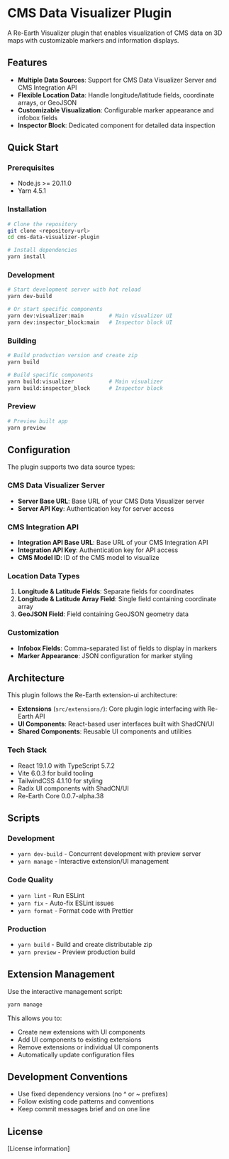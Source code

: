 # CMS Data Visualizer Plugin

A Re-Earth Visualizer plugin that enables visualization of CMS data on 3D maps with customizable markers and information displays.

## Features

- **Multiple Data Sources**: Support for CMS Data Visualizer Server and CMS Integration API
- **Flexible Location Data**: Handle longitude/latitude fields, coordinate arrays, or GeoJSON
- **Customizable Visualization**: Configurable marker appearance and infobox fields
- **Inspector Block**: Dedicated component for detailed data inspection

## Quick Start

### Prerequisites

- Node.js >= 20.11.0
- Yarn 4.5.1

### Installation

```bash
# Clone the repository
git clone <repository-url>
cd cms-data-visualizer-plugin

# Install dependencies
yarn install
```

### Development

```bash
# Start development server with hot reload
yarn dev-build

# Or start specific components
yarn dev:visualizer:main        # Main visualizer UI
yarn dev:inspector_block:main   # Inspector block UI
```

### Building

```bash
# Build production version and create zip
yarn build

# Build specific components
yarn build:visualizer           # Main visualizer
yarn build:inspector_block      # Inspector block
```

### Preview

```bash
# Preview built app
yarn preview
```

## Configuration

The plugin supports two data source types:

### CMS Data Visualizer Server

- **Server Base URL**: Base URL of your CMS Data Visualizer server
- **Server API Key**: Authentication key for server access

### CMS Integration API

- **Integration API Base URL**: Base URL of your CMS Integration API
- **Integration API Key**: Authentication key for API access
- **CMS Model ID**: ID of the CMS model to visualize

### Location Data Types

1. **Longitude & Latitude Fields**: Separate fields for coordinates
2. **Longitude & Latitude Array Field**: Single field containing coordinate array
3. **GeoJSON Field**: Field containing GeoJSON geometry data

### Customization

- **Infobox Fields**: Comma-separated list of fields to display in markers
- **Marker Appearance**: JSON configuration for marker styling

## Architecture

This plugin follows the Re-Earth extension-ui architecture:

- **Extensions** (`src/extensions/`): Core plugin logic interfacing with Re-Earth API
- **UI Components**: React-based user interfaces built with ShadCN/UI
- **Shared Components**: Reusable UI components and utilities

### Tech Stack

- React 19.1.0 with TypeScript 5.7.2
- Vite 6.0.3 for build tooling
- TailwindCSS 4.1.10 for styling
- Radix UI components with ShadCN/UI
- Re-Earth Core 0.0.7-alpha.38

## Scripts

### Development

- `yarn dev-build` - Concurrent development with preview server
- `yarn manage` - Interactive extension/UI management

### Code Quality

- `yarn lint` - Run ESLint
- `yarn fix` - Auto-fix ESLint issues
- `yarn format` - Format code with Prettier

### Production

- `yarn build` - Build and create distributable zip
- `yarn preview` - Preview production build

## Extension Management

Use the interactive management script:

```bash
yarn manage
```

This allows you to:

- Create new extensions with UI components
- Add UI components to existing extensions
- Remove extensions or individual UI components
- Automatically update configuration files

## Development Conventions

- Use fixed dependency versions (no ^ or ~ prefixes)
- Follow existing code patterns and conventions
- Keep commit messages brief and on one line

## License

[License information]
